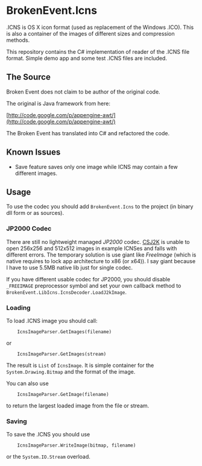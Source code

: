 # BrokenEvent.Icns
.ICNS is OS X icon format (used as replacement of the Windows .ICO). This is also a container of the images of different sizes and compression methods.

This repository contains the C# implementation of reader of the .ICNS file format.
Simple demo app and some test .ICNS files are included.

## The Source
Broken Event does not claim to be author of the original code.

The original is Java framework from here:

[http://code.google.com/p/appengine-awt/](http://code.google.com/p/appengine-awt/)

The Broken Event has translated into C# and refactored the code.

## Known Issues

* Save feature saves only one image while ICNS may contain a few different images.

## Usage

To use the codec you should add `BrokenEvent.Icns` to the project (in binary dll form or as sources).

### JP2000 Codec

There are still no lightweight managed *JP2000* codec. [CSJ2K](https://github.com/cureos/csj2k) is unable to open 256x256 and 512x512 images in example ICNSes
and falls with different errors. The temporary solution is use giant like *FreeImage* (which is native requires to lock app architecture to x86 (or x64)).
I say giant because I have to use 5.5MB native lib just for single codec.

If you have different usable codec for JP2000, you should disable `_FREEIMAGE` preprocessor symbol and set your own
callback method to `BrokenEvent.LibIcns.IcnsDecoder.LoadJ2kImage`.

### Loading

To load .ICNS image you should call:

```CSharp
    IcnsImageParser.GetImages(filename)
```
or
```CSharp
    IcnsImageParser.GetImages(stream)
```

The result is `List` of `IcnsImage`. It is simple container for the `System.Drawing.Bitmap` and the format of the image.

You can also use
```CSharp
    IcnsImageParser.GetImage(filename)
```
to return the largest loaded image from the file or stream.

### Saving

To save the .ICNS you should use
```CSharp
    IcnsImageParser.WriteImage(bitmap, filename)
```

or the `System.IO.Stream` overload.